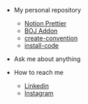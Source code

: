 - My personal repository
  - [Notion Prettier](https://github.com/codevilot/Notion-Prettier)
  - [BOJ Addon](https://github.com/codevilot/BOJ-ADDON-google-extension)
  - [create-convention](https://github.com/codevilot/create-convention)
  - [install-code](https://github.com/codevilot/install-code)

- Ask me about anything

- How to reach me
  - [Linkedin](https://www.linkedin.com/in/codevilot/)
  - [Instagram](https://www.instagram.com/heon.th/)
